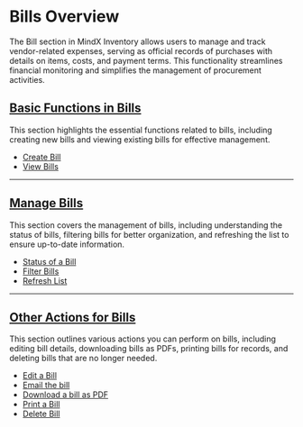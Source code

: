 # **Bills Overview**

The Bill section in MindX Inventory allows users to manage and track vendor-related expenses, serving as official records of purchases with details on items, costs, and payment terms. This functionality streamlines financial monitoring and simplifies the management of procurement activities.

## [**Basic Functions in Bills**](function-in-bills.md)

This section highlights the essential functions related to bills, including creating new bills and viewing existing bills for effective management.

- [Create Bill](function-in-bills.md#create-bill)
- [View Bills](function-in-bills.md#view-bills)

---

## [**Manage Bills**](manage-bills.md)

This section covers the management of bills, including understanding the status of bills, filtering bills for better organization, and refreshing the list to ensure up-to-date information.

- [Status of a Bill](manage-bills.md#status-of-a-bill)
- [Filter Bills](manage-bills.md#filter-bills)
- [Refresh List](manage-bills.md#refresh-list)

---

## [**Other Actions for Bills**](other-action-in-bills.md)

This section outlines various actions you can perform on bills, including editing bill details, downloading bills as PDFs, printing bills for records, and deleting bills that are no longer needed.

- [Edit a Bill](other-actions.md#edit-a-bill)
- [Email the bill](other-actions.md#email-the-bill)
- [Download a bill as PDF](other-actions.md#download-a-bill-as-pdf)
- [Print a Bill](other-actions.md#print-a-bill)
- [Delete Bill](other-actions.md#delete-a-bill)
